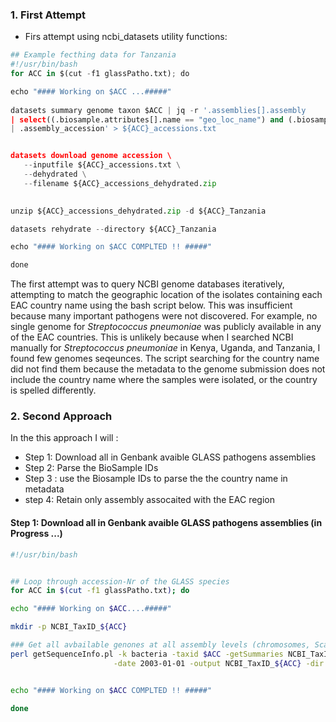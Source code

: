   ### 1. First Attempt

 - Firs attempt using ncbi_datasets utility functions: 


```python
## Example fecthing data for Tanzania
#!/usr/bin/bash
for ACC in $(cut -f1 glassPatho.txt); do

echo "#### Working on $ACC ...#####"
 
datasets summary genome taxon $ACC | jq -r '.assemblies[].assembly 
| select((.biosample.attributes[].name == "geo_loc_name") and (.biosample.attributes[].value|contains("Tanzania"))) 
| .assembly_accession' > ${ACC}_accessions.txt


datasets download genome accession \
   --inputfile ${ACC}_accessions.txt \
   --dehydrated \
   --filename ${ACC}_accessions_dehydrated.zip
  

unzip ${ACC}_accessions_dehydrated.zip -d ${ACC}_Tanzania

datasets rehydrate --directory ${ACC}_Tanzania

echo "#### Working on $ACC COMPLTED !! #####"

done 
```

 
The first attempt was to query NCBI genome databases iteratively, attempting to match the 
geographic location of the isolates containing each EAC country name using the bash script below. This was insufficient
because many important pathogens were not discovered. For example, no single genome for 
*Streptococcus pneumoniae* was publicly available in any of the EAC countries. 
This is unlikely because when I searched NCBI manually for *Streptococcus pneumoniae* 
in Kenya, Uganda, and Tanzania, I found few genomes seqeunces. The script searching for the country 
name did not find them because the metadata to the genome submission does not include the country 
name where the samples were isolated, or the country is spelled differently.
 
 
 ### 2. Second Approach

 In the this approach I  will :
 - Step 1:  Download all in Genbank avaible GLASS pathogens assemblies 
 - Step 2: Parse the BioSample IDs 
 - Step 3 : use the Biosample IDs to parse the the country name in metadata
 - step 4: Retain only assembly assocaited with the EAC region
 
 #### Step 1:  Download all in Genbank avaible GLASS pathogens assemblies (in Progress ...)
 
 ```bash
 #!/usr/bin/bash


## Loop through accession-Nr of the GLASS species
for ACC in $(cut -f1 glassPatho.txt); do

echo "#### Working on $ACC....#####"

mkdir -p NCBI_TaxID_${ACC}

### Get all avbailable genones at all assembly levels (chromosomes, Scaffolds, contigs)
perl getSequenceInfo.pl -k bacteria -taxid $ACC -getSummaries NCBI_TaxID_${ACC}/NCBI_TaxID_${ACC}_summary.txt \
                        -date 2003-01-01 -output NCBI_TaxID_${ACC} -dir genbank -log 


echo "#### Working on $ACC COMPLTED !! #####"

done 
```


